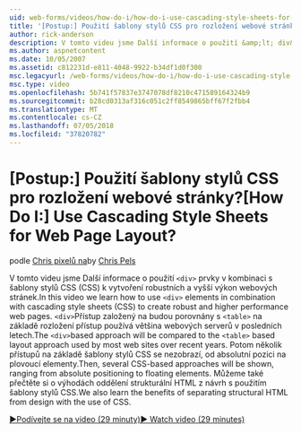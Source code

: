 ```yaml
---
uid: web-forms/videos/how-do-i/how-do-i-use-cascading-style-sheets-for-web-page-layout
title: '[Postup:] Použití šablony stylů CSS pro rozložení webové stránky? | Dokumentace Microsoftu'
author: rick-anderson
description: V tomto videu jsme Další informace o použití &amp;lt; div&amp;gt; prvky v kombinaci s šablony stylů (CSS) k vytvoření robustních a vyšší výkon web p...
ms.author: aspnetcontent
ms.date: 10/05/2007
ms.assetid: c812231d-e811-4048-9922-b34df1d0f300
msc.legacyurl: /web-forms/videos/how-do-i/how-do-i-use-cascading-style-sheets-for-web-page-layout
msc.type: video
ms.openlocfilehash: 5b741f57837e3747078df8210c471589164324b9
ms.sourcegitcommit: b28cd0313af316c051c2ff8549865bff67f2fbb4
ms.translationtype: MT
ms.contentlocale: cs-CZ
ms.lasthandoff: 07/05/2018
ms.locfileid: "37820782"
---
```

<a name="how-do-i-use-cascading-style-sheets-for-web-page-layout"></a><span data-ttu-id="7ee32-104">[Postup:] Použití šablony stylů CSS pro rozložení webové stránky?</span><span class="sxs-lookup"><span data-stu-id="7ee32-104">[How Do I:] Use Cascading Style Sheets for Web Page Layout?</span></span>
====================
<span data-ttu-id="7ee32-105">podle [Chris pixelů na](https://twitter.com/chrispels)</span><span class="sxs-lookup"><span data-stu-id="7ee32-105">by [Chris Pels](https://twitter.com/chrispels)</span></span>

<span data-ttu-id="7ee32-106">V tomto videu jsme Další informace o použití `<div>` prvky v kombinaci s šablony stylů CSS (CSS) k vytvoření robustních a vyšší výkon webových stránek.</span><span class="sxs-lookup"><span data-stu-id="7ee32-106">In this video we learn how to use `<div>` elements in combination with cascading style sheets (CSS) to create robust and higher performance web pages.</span></span> <span data-ttu-id="7ee32-107">`<div>`Přístup založený na budou porovnány s `<table>` na základě rozložení přístup používá většina webových serverů v posledních letech.</span><span class="sxs-lookup"><span data-stu-id="7ee32-107">The `<div>`based approach will be compared to the `<table>` based layout approach used by most web sites over recent years.</span></span> <span data-ttu-id="7ee32-108">Potom několik přístupů na základě šablony stylů CSS se nezobrazí, od absolutní pozici na plovoucí elementy.</span><span class="sxs-lookup"><span data-stu-id="7ee32-108">Then, several CSS-based approaches will be shown, ranging from absolute positioning to floating elements.</span></span> <span data-ttu-id="7ee32-109">Můžeme také přečtěte si o výhodách oddělení strukturální HTML z návrh s použitím šablony stylů CSS.</span><span class="sxs-lookup"><span data-stu-id="7ee32-109">We also learn the benefits of separating structural HTML from design with the use of CSS.</span></span>

[<span data-ttu-id="7ee32-110">&#9654;Podívejte se na video (29 minuty)</span><span class="sxs-lookup"><span data-stu-id="7ee32-110">&#9654; Watch video (29 minutes)</span></span>](https://channel9.msdn.com/Blogs/ASP-NET-Site-Videos/how-do-i-use-cascading-style-sheets-for-web-page-layout)
